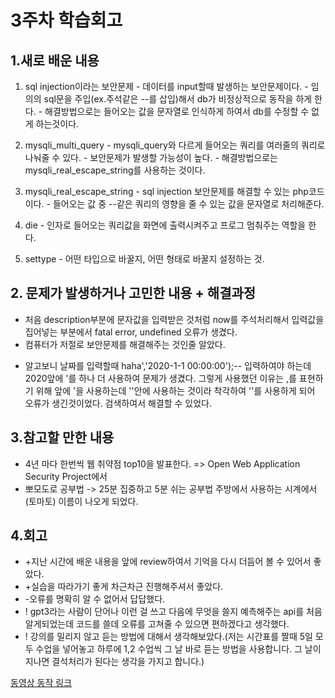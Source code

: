# **3주차 학습회고**

## 1.새로 배운 내용
  1. sql injection이라는 보안문제
    - 데이터를 input할때 발생하는 보안문제이다.
    - 임의의 sql문을 주입(ex.주석같은 --를 삽입)해서 db가 비정상적으로 동작을 하게 한다.
    - 해결방법으로는 들어오는 값을 문자열로 인식하게 하여서 db를 수정할 수 없게 하는것이다.

  2. mysqli_multi_query
    - mysqli_query와 다르게 들어오는 쿼리를 여러줄의 쿼리로 나눠줄 수 있다.
    - 보안문제가 발생할 가능성이 높다.
    - 해결방법으로는 mysqli_real_escape_string를 사용하는 것이다.

  3. mysqli_real_escape_string
    - sql injection 보안문제를 해결할 수 있는 php코드이다.
    - 들어오는 값 중 --같은 쿼리의 영향을 줄 수 있는 값을 문자열로 처리해준다.

  4. die
    - 인자로 들어오는 쿼리값을 화면에 출력시켜주고 프로그 멈춰주는 역할을 한다.

  5. settype
    - 어떤 타입으로 바꿀지, 어떤 형태로 바꿀지 설정하는 것.

## 2. 문제가 발생하거나 고민한 내용 + 해결과정
  - 처음 description부분에 문자값을 입력받은 것처럼 now를 주석처리해서 입력값을 집어넣는 부분에서 fatal error, undefined 오류가 생겼다.
  - 컴퓨터가 저절로 보안문제를 해결해주는 것인줄 알았다.
  * 알고보니 날짜를 입력할때 haha','2020-1-1 00:00:00');-- 입력하여야 하는데 2020앞에 '를 하나 더 사용하여 문제가 생겼다. 그렇게 사용했던 이유는 ,를 표현하기 위해 앞에 '을 사용하는데 ''안에 사용하는 것이라 착각하여 ''를 사용하게 되어 오류가 생긴것이었다.  검색하여서 해결할 수 있었다.

## 3.참고할 만한 내용
  - 4년 마다 한번씩 웹 취약점 top10을 발표한다. => Open Web Application Security Project에서
  - 뽀모도로 공부법 -> 25분 집중하고 5분 쉬는 공부법 주방에서 사용하는 시계에서(토마토) 이름이 나오게 되었다.

## 4.회고
- +지난 시간에 배운 내용을 앞에 review하여서 기억을 다시 더듬어 볼 수 있어서 좋았다.
- +실습을 따라가기 좋게 차근차근 진행해주셔서 좋았다.
- -오류를 명확히 알 수 없어서 답답했다.
- ! gpt3라는 사람이 단어나 이런 걸 쓰고 다음에 무엇을 쓸지 예측해주는 api를 처음알게되었는데 코드를 쓸데 오류를 고쳐줄 수 있으면 편하겠다고 생각했다.
- ! 강의를 밀리지 않고 듣는 방법에 대해서 생각해보았다.(저는 시간표를 짤때 5일 모두 수업을 넣어놓고 하루에 1,2 수업씩 그 날 바로 듣는 방법을 사용합니다.
  그 날이 지나면 결석처리가 된다는 생각을 가지고 합니다.)

[동영상 동작 링크](https://www.youtube.com/watch?v=-pOW827qFo4&feature=youtu.be)
